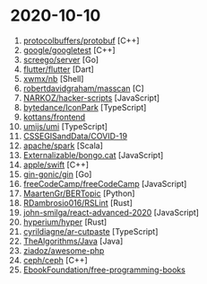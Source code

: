 # 2020-10-10

1. [protocolbuffers/protobuf](https://github.com/protocolbuffers/protobuf "Protocol Buffers - Google's data interchange format") [C++]
2. [google/googletest](https://github.com/google/googletest "Googletest - Google Testing and Mocking Framework") [C++]
3. [screego/server](https://github.com/screego/server "screen sharing for developers https://screego.net/") [Go]
4. [flutter/flutter](https://github.com/flutter/flutter "Flutter makes it easy and fast to build beautiful apps for mobile and beyond.") [Dart]
5. [xwmx/nb](https://github.com/xwmx/nb "CLI plain-text note-taking, bookmarking, and archiving with encryption, filtering and search, Git-backed versioning and syncing, Pandoc-backed conversion, and more in a single portable script.") [Shell]
6. [robertdavidgraham/masscan](https://github.com/robertdavidgraham/masscan "TCP port scanner, spews SYN packets asynchronously, scanning entire Internet in under 5 minutes.") [C]
7. [NARKOZ/hacker-scripts](https://github.com/NARKOZ/hacker-scripts "Based on a true story") [JavaScript]
8. [bytedance/IconPark](https://github.com/bytedance/IconPark "Transform an SVG icon into multiple themes, and generate React icons，Vue icons，svg icons") [TypeScript]
9. [kottans/frontend](https://github.com/kottans/frontend "Kottans frontend course 🎓") 
10. [umijs/umi](https://github.com/umijs/umi "🌋 Pluggable enterprise-level react application framework.") [TypeScript]
11. [CSSEGISandData/COVID-19](https://github.com/CSSEGISandData/COVID-19 "Novel Coronavirus (COVID-19) Cases, provided by JHU CSSE") 
12. [apache/spark](https://github.com/apache/spark "Apache Spark - A unified analytics engine for large-scale data processing") [Scala]
13. [Externalizable/bongo.cat](https://github.com/Externalizable/bongo.cat "Hit the bongos like Bongo Cat!") [JavaScript]
14. [apple/swift](https://github.com/apple/swift "The Swift Programming Language") [C++]
15. [gin-gonic/gin](https://github.com/gin-gonic/gin "Gin is a HTTP web framework written in Go (Golang). It features a Martini-like API with much better performance -- up to 40 times faster. If you need smashing performance, get yourself some Gin.") [Go]
16. [freeCodeCamp/freeCodeCamp](https://github.com/freeCodeCamp/freeCodeCamp "freeCodeCamp.org's open source codebase and curriculum. Learn to code at home.") [JavaScript]
17. [MaartenGr/BERTopic](https://github.com/MaartenGr/BERTopic "Leveraging BERT and a class-based TF-IDF to create easily interpretable topics.") [Python]
18. [RDambrosio016/RSLint](https://github.com/RDambrosio016/RSLint "A (WIP) Extremely fast JavaScript linter and Rust crate") [Rust]
19. [john-smilga/react-advanced-2020](https://github.com/john-smilga/react-advanced-2020 "") [JavaScript]
20. [hyperium/hyper](https://github.com/hyperium/hyper "An HTTP library for Rust") [Rust]
21. [cyrildiagne/ar-cutpaste](https://github.com/cyrildiagne/ar-cutpaste "Cut and paste your surroundings using AR") [TypeScript]
22. [TheAlgorithms/Java](https://github.com/TheAlgorithms/Java "All Algorithms implemented in Java") [Java]
23. [ziadoz/awesome-php](https://github.com/ziadoz/awesome-php "A curated list of amazingly awesome PHP libraries, resources and shiny things.") 
24. [ceph/ceph](https://github.com/ceph/ceph "Ceph is a distributed object, block, and file storage platform") [C++]
25. [EbookFoundation/free-programming-books](https://github.com/EbookFoundation/free-programming-books "📚 Freely available programming books") 
